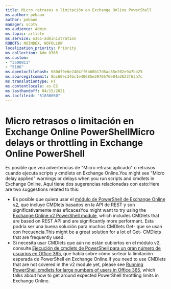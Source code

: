```yaml
---
title: Micro retrasos o limitación en Exchange Online PowerShell
ms.author: pebaum
author: pebaum
manager: scotv
ms.audience: Admin
ms.topic: article
ms.service: o365-administration
ROBOTS: NOINDEX, NOFOLLOW
localization_priority: Priority
ms.collection: Adm_O365
ms.custom:
- "3500011"
- "5106"
ms.openlocfilehash: 680df9e6e2404ff6b60b17d6ac88e202e9a7bb25
ms.sourcegitcommit: 8bc60ec34bc1e40685e3976576e04a2623f63a7c
ms.translationtype: HT
ms.contentlocale: es-ES
ms.lasthandoff: 04/15/2021
ms.locfileid: "51830050"
---
```

# <a name="micro-delays-or-throttling-in-exchange-online-powershell"></a><span data-ttu-id="68c40-102">Micro retrasos o limitación en Exchange Online PowerShell</span><span class="sxs-lookup"><span data-stu-id="68c40-102">Micro delays or throttling in Exchange Online PowerShell</span></span>

<span data-ttu-id="68c40-103">Es posible que vea advertencias de "Micro retraso aplicado" o retrasos cuando ejecuta scripts y cmdlets en Exchange Online.</span><span class="sxs-lookup"><span data-stu-id="68c40-103">You might see "Micro delay applied" warnings or delays when you run scripts and cmdlets in Exchange Online.</span></span> <span data-ttu-id="68c40-104">Aquí tiene dos sugerencias relacionadas con esto:</span><span class="sxs-lookup"><span data-stu-id="68c40-104">Here are two suggestions related to this:</span></span>

- <span data-ttu-id="68c40-105">Es posible que quiera usar el [módulo de PowerShell de Exchange Online v2](https://docs.microsoft.com/powershell/exchange/exchange-online/exchange-online-powershell-v2/exchange-online-powershell-v2?view=exchange-ps), que incluye CMDlets basados en la API de REST y son significativamente más eficaces</span><span class="sxs-lookup"><span data-stu-id="68c40-105">You might want to try using the [Exchange Online v2 PowerShell module](https://docs.microsoft.com/powershell/exchange/exchange-online/exchange-online-powershell-v2/exchange-online-powershell-v2?view=exchange-ps), which includes CMDlets that are based on REST API and are significantly more performant.</span></span> <span data-ttu-id="68c40-106">Esta podría ser una buena solución para muchos CMDlets Get- que se usan con frecuencia.</span><span class="sxs-lookup"><span data-stu-id="68c40-106">This might be a great solution for a lot of Get- CMDlets that are frequently used.</span></span>
- <span data-ttu-id="68c40-107">Si necesita usar CMDlets que aún no están cubiertos en el módulo v2, consulte [Ejecución de cmdlets de PowerShell para un gran número de usuarios en Office 365](https://techcommunity.microsoft.com/t5/exchange-team-blog/updated-running-powershell-cmdlets-for-large-numbers-of-users-in/ba-p/1000628#), que habla sobre cómo sortear la limitación esperada de PowerShell en Exchange Online.</span><span class="sxs-lookup"><span data-stu-id="68c40-107">If you need to use CMDlets that are not covered in the v2 module yet, please see [Running PowerShell cmdlets for large numbers of users in Office 365](https://techcommunity.microsoft.com/t5/exchange-team-blog/updated-running-powershell-cmdlets-for-large-numbers-of-users-in/ba-p/1000628#), which talks about how to get around expected PowerShell throttling limits in Exchange Online.</span></span>
